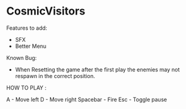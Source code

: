 # CosmicVisitors
 
Features to add:
- SFX
- Better Menu

Known Bug:
- When Resetting the game after the first play the enemies may not respawn in the correct position.

HOW TO PLAY :

A - Move left
D - Move right
Spacebar - Fire
Esc - Toggle pause
